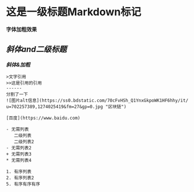 # 这是一级标题Markdown标记
**字体加粗效果**
## *斜体and二级标题*
***斜体&加粗***
~~~删除线文字~~~
>文字引用
>>这是引用的引用
------
分割了一下
![图片alt信息](https://ss0.bdstatic.com/70cFvHSh_Q1YnxGkpoWK1HF6hhy/it/
u=702257389,1274025419&fm=27&gp=0.jpg "区块链")

[百度](https://www.baidu.com)

- 无需列表
   二级列表
   二级列表2
- 无需列表2
+ 无需列表3
* 无需列表4

1. 有序列表
2. 有序列表2
5. 有序有序有序
